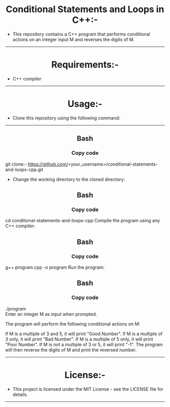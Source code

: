 
<h1 align="center" >Conditional Statements and Loops in C++:-</h1>

- This repository contains a C++ program that performs conditional actions on an integer input M and reverses the digits of M.
<hr>
<h1 align="center" >Requirements:-</h1>

- C++ compiler
<hr>
<h1 align="center" >Usage:-</h1>

- Clone this repository using the following command:
<hr>
<h2 align="center" >Bash</h2>
<h3 align="center" >Copy code</h3>

git clone:-
https://github.com/<your_username>/conditional-statements-and-loops-cpp.git

- Change the working directory to the cloned directory:

<h2 align="center" >Bash</h2>
<h3 align="center" >Copy code</h3>

cd conditional-statements-and-loops-cpp
Compile the program using any C++ compiler:

<h2 align="center" >Bash</h2>
<h3 align="center" >Copy code</h3>

g++ program.cpp -o program
Run the program:

<h2 align="center" >Bash</h2>
<h3 align="center" >Copy code</h3>

./program
<br>
Enter an integer M as input when prompted.

The program will perform the following conditional actions on M:

If M is a multiple of 3 and 5, it will print "Good Number".
If M is a multiple of 3 only, it will print "Bad Number".
If M is a multiple of 5 only, it will print "Poor Number".
If M is not a multiple of 3 or 5, it will print "-1".
The program will then reverse the digits of M and print the reversed number.
<hr>
<h1 align="center" >License:-</h1>

- This project is licensed under the MIT License - see the LICENSE file for details.

<hr>

